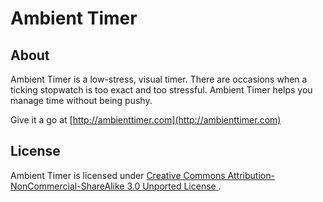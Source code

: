 Ambient Timer
=====

## About

Ambient Timer is a low-stress, visual timer. There are occasions when a ticking stopwatch is too exact and too stressful. Ambient Timer helps you manage time without being pushy.

Give it a go at [http://ambienttimer.com](http://ambienttimer.com)

## License

Ambient Timer is licensed under [Creative Commons Attribution-NonCommercial-ShareAlike 3.0 Unported License	](http://creativecommons.org/licenses/by-nc-sa/3.0/).